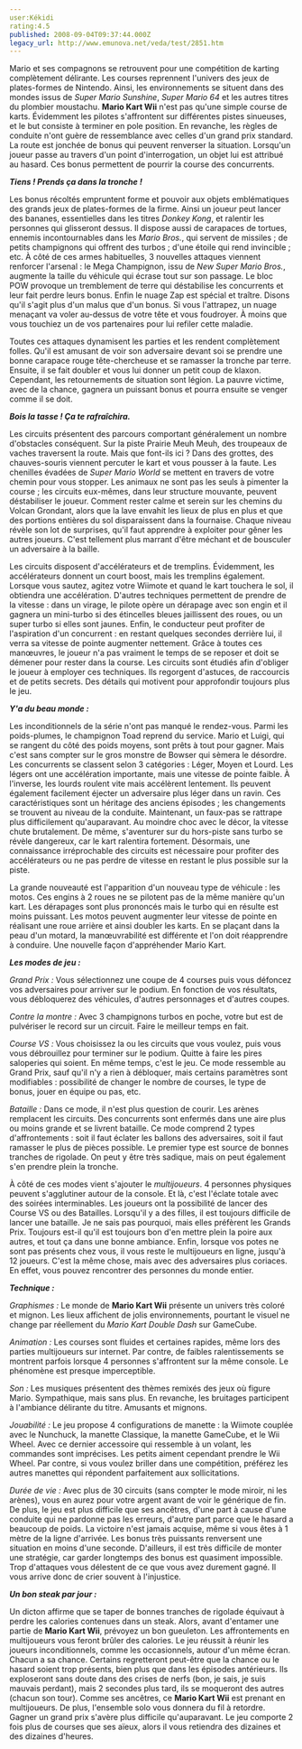 ```yaml
---
user:Kékidi
rating:4.5
published: 2008-09-04T09:37:44.000Z
legacy_url: http://www.emunova.net/veda/test/2851.htm
---
```

Mario et ses compagnons se retrouvent pour une compétition de karting complètement délirante. Les courses reprennent l'univers des jeux de plates-formes de Nintendo. Ainsi, les environnements se situent dans des mondes issus de _Super Mario Sunshine_, _Super Mario 64_ et les autres titres du plombier moustachu. **Mario Kart Wii** n'est pas qu'une simple course de karts. Évidemment les pilotes s'affrontent sur différentes pistes sinueuses, et le but consiste à terminer en pole position. En revanche, les règles de conduite n'ont guère de ressemblance avec celles d'un grand prix standard. La route est jonchée de bonus qui peuvent renverser la situation. Lorsqu'un joueur passe au travers d'un point d'interrogation, un objet lui est attribué au hasard. Ces bonus permettent de pourrir la course des concurrents.  

  

_**Tiens ! Prends ça dans la tronche !**_  

Les bonus récoltés empruntent forme et pouvoir aux objets emblématiques des grands jeux de plates-formes de la firme. Ainsi un joueur peut lancer des bananes, essentielles dans les titres _Donkey Kong_, et ralentir les personnes qui glisseront dessus. Il dispose aussi de carapaces de tortues, ennemis incontournables dans les _Mario Bros._, qui servent de missiles ; de petits champignons qui offrent des turbos ; d'une étoile qui rend invincible ; etc. À côté de ces armes habituelles, 3 nouvelles attaques viennent renforcer l'arsenal : le Mega Champignon, issu de _New Super Mario Bros._, augmente la taille du véhicule qui écrase tout sur son passage. Le bloc POW provoque un tremblement de terre qui déstabilise les concurrents et leur fait perdre leurs bonus. Enfin le nuage Zap est spécial et traître. Disons qu'il s'agit plus d'un malus que d'un bonus. Si vous l'attrapez, un nuage menaçant va voler au-dessus de votre tête et vous foudroyer. À moins que vous touchiez un de vos partenaires pour lui refiler cette maladie.  

  

Toutes ces attaques dynamisent les parties et les rendent complètement folles. Qu'il est amusant de voir son adversaire devant soi se prendre une bonne carapace rouge tête-chercheuse et se ramasser la tronche par terre. Ensuite, il se fait doubler et vous lui donner un petit coup de klaxon. Cependant, les retournements de situation sont légion. La pauvre victime, avec de la chance, gagnera un puissant bonus et pourra ensuite se venger comme il se doit.  

  

_**Bois la tasse ! Ça te rafraîchira.**_  

Les circuits présentent des parcours comportant généralement un nombre d'obstacles conséquent. Sur la piste Prairie Meuh Meuh, des troupeaux de vaches traversent la route. Mais que font-ils ici ? Dans des grottes, des chauves-souris viennent percuter le kart et vous pousser à la faute. Les chenilles évadées de _Super Mario World_ se mettent en travers de votre chemin pour vous stopper. Les animaux ne sont pas les seuls à pimenter la course ; les circuits eux-mêmes, dans leur structure mouvante, peuvent déstabiliser le joueur. Comment rester calme et serein sur les chemins du Volcan Grondant, alors que la lave envahit les lieux de plus en plus et que des portions entières du sol disparaissent dans la fournaise. Chaque niveau révèle son lot de surprises, qu'il faut apprendre à exploiter pour gêner les autres joueurs. C'est tellement plus marrant d'être méchant et de bousculer un adversaire à la baille.  

  

Les circuits disposent d'accélérateurs et de tremplins. Évidemment, les accélérateurs donnent un court boost, mais les tremplins également. Lorsque vous sautez, agitez votre Wiimote et quand le kart touchera le sol, il obtiendra une accélération. D'autres techniques permettent de prendre de la vitesse : dans un virage, le pilote opère un dérapage avec son engin et il gagnera un mini-turbo si des étincelles bleues jaillissent des roues, ou un super turbo si elles sont jaunes. Enfin, le conducteur peut profiter de l'aspiration d'un concurrent : en restant quelques secondes derrière lui, il verra sa vitesse de pointe augmenter nettement. Grâce à toutes ces manœuvres, le joueur n'a pas vraiment le temps de se reposer et doit se démener pour rester dans la course. Les circuits sont étudiés afin d'obliger le joueur à employer ces techniques. Ils regorgent d'astuces, de raccourcis et de petits secrets. Des détails qui motivent pour approfondir toujours plus le jeu.  

  

_**Y'a du beau monde :**_  

Les inconditionnels de la série n'ont pas manqué le rendez-vous. Parmi les poids-plumes, le champignon Toad reprend du service. Mario et Luigi, qui se rangent du côté des poids moyens, sont prêts à tout pour gagner. Mais c'est sans compter sur le gros monstre de Bowser qui sèmera le désordre. Les concurrents se classent selon 3 catégories : Léger, Moyen et Lourd. Les légers ont une accélération importante, mais une vitesse de pointe faible. À l'inverse, les lourds roulent vite mais accélèrent lentement. Ils peuvent également facilement éjecter un adversaire plus léger dans un ravin. Ces caractéristiques sont un héritage des anciens épisodes ; les changements se trouvent au niveau de la conduite. Maintenant, un faux-pas se rattrape plus difficilement qu'auparavant. Au moindre choc avec le décor, la vitesse chute brutalement. De même, s'aventurer sur du hors-piste sans turbo se révèle dangereux, car le kart ralentira fortement. Désormais, une connaissance irréprochable des circuits est nécessaire pour profiter des accélérateurs ou ne pas perdre de vitesse en restant le plus possible sur la piste.  

  

La grande nouveauté est l'apparition d'un nouveau type de véhicule : les motos. Ces engins à 2 roues ne se pilotent pas de la même manière qu'un kart. Les dérapages sont plus prononcés mais le turbo qui en résulte est moins puissant. Les motos peuvent augmenter leur vitesse de pointe en réalisant une roue arrière et ainsi doubler les karts. En se plaçant dans la peau d'un motard, la manœuvrabilité est différente et l'on doit réapprendre à conduire. Une nouvelle façon d'appréhender Mario Kart.  

  

_**Les modes de jeu :**_  

_Grand Prix :_ Vous sélectionnez une coupe de 4 courses puis vous défoncez vos adversaires pour arriver sur le podium. En fonction de vos résultats, vous débloquerez des véhicules, d'autres personnages et d'autres coupes.  

_Contre la montre :_ Avec 3 champignons turbos en poche, votre but est de pulvériser le record sur un circuit. Faire le meilleur temps en fait.  

_Course VS :_ Vous choisissez la ou les circuits que vous voulez, puis vous vous débrouillez pour terminer sur le podium. Quitte à faire les pires saloperies qui soient. En même temps, c'est le jeu. Ce mode ressemble au Grand Prix, sauf qu'il n'y a rien à débloquer, mais certains paramètres sont modifiables : possibilité de changer le nombre de courses, le type de bonus, jouer en équipe ou pas, etc.  

_Bataille :_ Dans ce mode, il n'est plus question de courir. Les arènes remplacent les circuits. Des concurrents sont enfermés dans une aire plus ou moins grande et se livrent bataille. Ce mode comprend 2 types d'affrontements : soit il faut éclater les ballons des adversaires, soit il faut ramasser le plus de pièces possible. Le premier type est source de bonnes tranches de rigolade. On peut y être très sadique, mais on peut également s'en prendre plein la tronche.  

  

À côté de ces modes vient s'ajouter le _multijoueurs_. 4 personnes physiques peuvent s'agglutiner autour de la console. Et là, c'est l'éclate totale avec des soirées interminables. Les joueurs ont la possibilité de lancer des Course VS ou des Batailles. Lorsqu'il y a des filles, il est toujours difficile de lancer une bataille. Je ne sais pas pourquoi, mais elles préfèrent les Grands Prix. Toujours est-il qu'il est toujours bon d'en mettre plein la poire aux autres, et tout ça dans une bonne ambiance. Enfin, lorsque vos potes ne sont pas présents chez vous, il vous reste le multijoueurs en ligne, jusqu'à 12 joueurs. C'est la même chose, mais avec des adversaires plus coriaces. En effet, vous pouvez rencontrer des personnes du monde entier.  

  

_**Technique :**_  

_Graphismes :_ Le monde de **Mario Kart Wii** présente un univers très coloré et mignon. Les lieux affichent de jolis environnements, pourtant le visuel ne change par réellement du _Mario Kart Double Dash_ sur GameCube.  

  

_Animation :_ Les courses sont fluides et certaines rapides, même lors des parties multijoueurs sur internet. Par contre, de faibles ralentissements se montrent parfois lorsque 4 personnes s'affrontent sur la même console. Le phénomène est presque imperceptible.  

  

_Son :_ Les musiques présentent des thèmes remixés des jeux où figure Mario. Sympathique, mais sans plus. En revanche, les bruitages participent à l'ambiance délirante du titre. Amusants et mignons.  

  

_Jouabilité :_ Le jeu propose 4 configurations de manette : la Wiimote couplée avec le Nunchuck, la manette Classique, la manette GameCube, et le Wii Wheel. Avec ce dernier accessoire qui ressemble à un volant, les commandes sont imprécises. Les petits aiment cependant prendre le Wii Wheel. Par contre, si vous voulez briller dans une compétition, préférez les autres manettes qui répondent parfaitement aux sollicitations.  

  

_Durée de vie :_ Avec plus de 30 circuits (sans compter le mode miroir, ni les arènes), vous en aurez pour votre argent avant de voir le générique de fin. De plus, le jeu est plus difficile que ses ancêtres, d'une part à cause d'une conduite qui ne pardonne pas les erreurs, d'autre part parce que le hasard a beaucoup de poids. La victoire n'est jamais acquise, même si vous êtes à 1 mètre de la ligne d'arrivée. Les bonus très puissants renversent une situation en moins d'une seconde. D'ailleurs, il est très difficile de monter une stratégie, car garder longtemps des bonus est quasiment impossible. Trop d'attaques vous délestent de ce que vous avez durement gagné. Il vous arrive donc de crier souvent à l'injustice.  

  

_**Un bon steak par jour :**_  

Un dicton affirme que se taper de bonnes tranches de rigolade équivaut à perdre les calories contenues dans un steak. Alors, avant d'entamer une partie de **Mario Kart Wii**, prévoyez un bon gueuleton. Les affrontements en multijoueurs vous feront brûler des calories. Le jeu réussit à réunir les joueurs inconditionnels, comme les occasionnels, autour d'un même écran. Chacun a sa chance. Certains regretteront peut-être que la chance ou le hasard soient trop présents, bien plus que dans les épisodes antérieurs. Ils exploseront sans doute dans des crises de nerfs (bon, je sais, je suis mauvais perdant), mais 2 secondes plus tard, ils se moqueront des autres (chacun son tour). Comme ses ancêtres, ce **Mario Kart Wii** est prenant en multijoueurs. De plus, l'ensemble solo vous donnera du fil à retordre. Gagner un grand prix s'avère plus difficile qu'auparavant. Le jeu comporte 2 fois plus de courses que ses aïeux, alors il vous retiendra des dizaines et des dizaines d'heures.